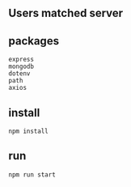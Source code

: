 ## Users matched server

## packages

    express
    mongodb
    dotenv
    path
    axios

## install

    npm install

## run

    npm run start
